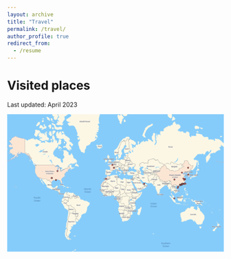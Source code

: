 ```yaml
---
layout: archive
title: "Travel"
permalink: /travel/
author_profile: true
redirect_from:
  - /resume
---
```


# Visited places

Last updated: April 2023

![image](./files/map.png)
